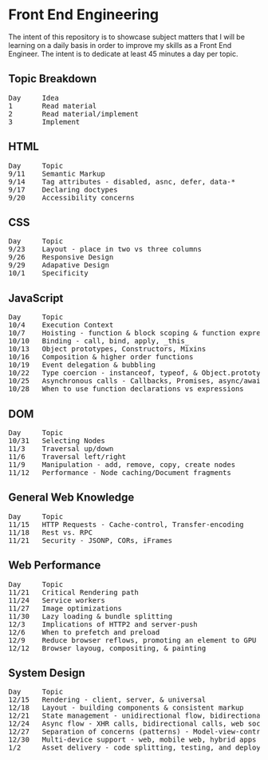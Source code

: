 # Front End Engineering

The intent of this repository is to showcase subject matters that I will be learning on a daily basis in order to improve my skills as a Front End Engineer. The intent is to dedicate at least 45 minutes a day per topic.

## Topic Breakdown

<pre>
Day     Idea
1       Read material
2       Read material/implement
3       Implement
</pre>

## HTML

<pre>
Day     Topic 
9/11    Semantic Markup
9/14    Tag attributes - disabled, asnc, defer, data-*
9/17    Declaring doctypes
9/20    Accessibility concerns
</pre>

## CSS

<pre>
Day     Topic 
9/23    Layout - place in two vs three columns
9/26    Responsive Design
9/29    Adapative Design 
10/1    Specificity
</pre>

## JavaScript

<pre>
Day     Topic
10/4    Execution Context
10/7    Hoisting - function & block scoping & function expressions/declarations
10/10   Binding - call, bind, apply, _this_
10/13   Object prototypes, Constructors, Mixins
10/16   Composition & higher order functions
10/19   Event delegation & bubbling
10/22   Type coercion - instanceof, typeof, & Object.prototype.toString
10/25   Asynchronous calls - Callbacks, Promises, async/await
10/28   When to use function declarations vs expressions
</pre>

## DOM

<pre>
Day     Topic 
10/31   Selecting Nodes
11/3    Traversal up/down
11/6    Traversal left/right
11/9    Manipulation - add, remove, copy, create nodes
11/12   Performance - Node caching/Document fragments
</pre>

## General Web Knowledge

<pre>
Day     Topic
11/15   HTTP Requests - Cache-control, Transfer-encoding
11/18   Rest vs. RPC
11/21   Security - JSONP, CORs, iFrames
</pre>

## Web Performance

<pre>
Day     Topic 
11/21   Critical Rendering path
11/24   Service workers
11/27   Image optimizations
11/30   Lazy loading & bundle splitting
12/3    Implications of HTTP2 and server-push
12/6    When to prefetch and preload
12/9    Reduce browser reflows, promoting an element to GPU
12/12   Browser layoug, compositing, & painting
</pre>

## System Design

<pre>
Day     Topic 
12/15   Rendering - client, server, & universal
12/18   Layout - building components & consistent markup
12/21   State management - unidirectional flow, bidirectional glow, passive programming model, reactive programming model
12/24   Async flow - XHR calls, bidirectional calls, web sockets
12/27   Separation of concerns (patterns) - Model-view-controller, Model-view-viewmodel, Model-view-presenter 
12/30   Multi-device support - web, mobile web, hybrid apps
1/2     Asset delivery - code splitting, testing, and deployment + network latency
</pre>
